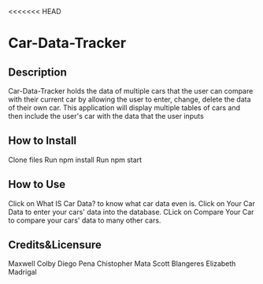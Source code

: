 <<<<<<< HEAD
# Car-Data-Tracker

## Description 
Car-Data-Tracker holds the data of multiple cars that the user can compare with their current car by allowing the user to enter, change, delete the data of their own car. This application will display multiple tables of cars and then include the user's car with the data that the user inputs


## How to Install

Clone files
Run npm install
Run npm start

## How to Use 
Click on What IS Car Data? to know what car data even is.
Click on Your Car Data to enter your cars' data into the database.
CLick on Compare Your Car to compare your cars' data to many other cars.

## Credits&Licensure

Maxwell Colby
Diego Pena 
Chistopher Mata 
Scott Blangeres 
Elizabeth Madrigal 
